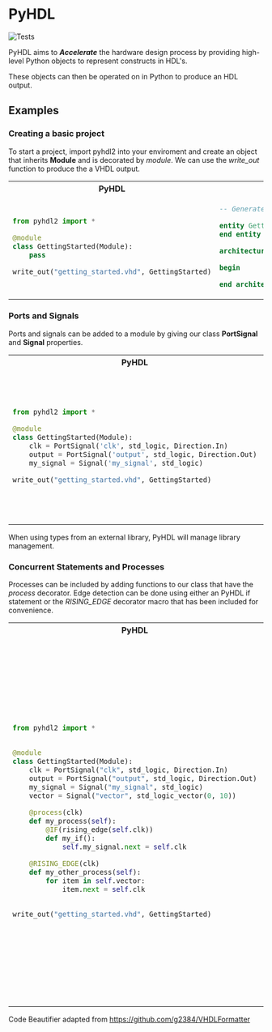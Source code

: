 # PyHDL
![Tests](https://github.com/mCodingLLC/SlapThatLikeButton-TestingStarterProject/actions/workflows/tests.yml/badge.svg)

PyHDL aims to **_Accelerate_** the hardware design process by providing high-level Python objects to represent constructs in HDL's.

These objects can then be operated on in Python to produce an HDL output.

## Examples

### Creating a basic project

To start a project, import pyhdl2 into your enviroment and create an object that inherits **Module** and is decorated by _module_. We can use the _write_out_ function to produce the a VHDL output.


<table>
<tr>
<th>PyHDL</th>
<th>VHDL</th>
</tr>
<tr>
<td>

``` python
from pyhdl2 import *

@module
class GettingStarted(Module):
    pass

write_out("getting_started.vhd", GettingStarted)

```
</td>
<td>

``` vhdl
-- Generated using pyhdl2 version 0.2a on 03/02/2022 at 09:19:07 

entity GettingStarted is
end entity GettingStarted;

architecture GettingStarted_rtl of GettingStarted is

begin

end architecture GettingStarted_rtl;

```

</td>
</tr>
</table>


### Ports and Signals

Ports and signals can be added to a module by giving our class **PortSignal** and **Signal** properties.

<table>
<tr>
<th>PyHDL</th>
<th>VHDL</th>
</tr>
<tr>
<td>

``` python
from pyhdl2 import *

@module
class GettingStarted(Module):
    clk = PortSignal('clk', std_logic, Direction.In)
    output = PortSignal('output', std_logic, Direction.Out)
    my_signal = Signal('my_signal', std_logic)

write_out("getting_started.vhd", GettingStarted)

```
</td>
<td>

``` vhdl
-- Generated using pyhdl2 version 0.2a on 03/02/2022 at 09:31:50 

library IEEE;
use IEEE.std_logic_1164.all;

entity GettingStarted is
	port (
		clk : in std_logic;
		output : out std_logic);
end entity GettingStarted;

architecture GettingStarted_rtl of GettingStarted is
	signal my_signal : std_logic;
begin

end architecture GettingStarted_rtl;

```

</td>
</tr>
</table>

When using types from an external library, PyHDL will manage library management.

### Concurrent Statements and Processes

Processes can be included by adding functions to our class that have the _process_ decorator. Edge detection can be done using either an PyHDL if statement or the _RISING_EDGE_ decorator macro that has been included for convenience.

<table>
<tr>
<th>PyHDL</th>
<th>VHDL</th>
</tr>
<tr>
<td>

``` python
from pyhdl2 import *


@module
class GettingStarted(Module):
    clk = PortSignal("clk", std_logic, Direction.In)
    output = PortSignal("output", std_logic, Direction.Out)
    my_signal = Signal("my_signal", std_logic)
    vector = Signal("vector", std_logic_vector(0, 10))

    @process(clk)
    def my_process(self):
        @IF(rising_edge(self.clk))
        def my_if():
            self.my_signal.next = self.clk

    @RISING_EDGE(clk)
    def my_other_process(self):
        for item in self.vector:
            item.next = self.clk


write_out("getting_started.vhd", GettingStarted)
```
</td>
<td>

``` vhdl
-- Generated using pyhdl2 version 0.2a on 03/02/2022 at 09:35:38 

-- Generated using pyhdl2 version 0.2a on 03/02/2022 at 09:39:30 

library IEEE;
use IEEE.std_logic_1164.all;

entity GettingStarted is
	port (
		clk : in std_logic;
		output : out std_logic);
end entity GettingStarted;

architecture GettingStarted_rtl of GettingStarted is
	signal my_signal : std_logic;
	signal vector : std_logic_vector (0 to 10);
begin
	my_process : process (clk)
	begin
		if rising_edge(clk) then
			 my_signal <= clk;
		end if;
	end process my_process;
	my_other_process : process (clk)
	begin
		if rising_edge(clk) then
			vector(0) <= clk;
			vector(1) <= clk;
			vector(2) <= clk;
			vector(3) <= clk;
			vector(4) <= clk;
			vector(5) <= clk;
			vector(6) <= clk;
			vector(7) <= clk;
			vector(8) <= clk;
			vector(9) <= clk;
			vector(10) <= clk;
		end if;
	end process my_other_process;
end architecture GettingStarted_rtl;



```

</td>
</tr>
</table>

Code Beautifier adapted from https://github.com/g2384/VHDLFormatter
